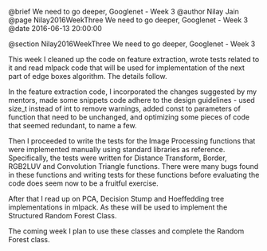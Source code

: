 @brief We need to go deeper, Googlenet - Week 3
@author Nilay Jain
@page Nilay2016WeekThree We need to go deeper, Googlenet - Week 3
@date 2016-06-13 20:00:00

@section Nilay2016WeekThree We need to go deeper, Googlenet - Week 3

This week I cleaned up the code on feature extraction, wrote tests related to it and read mlpack code that will be used for implementation of the next part of edge boxes algorithm. The details follow.

In the feature extraction code, I incorporated the changes suggested by my mentors, made some snippets code adhere to the design guidelines - used size_t instead of int to remove warnings, added const to parameters of function that need to be unchanged, and optimizing some pieces of code that seemed redundant, to name a few.

Then I proceeded to write the tests for the Image Processing functions that were implemented manually using standard libraries as reference. Specifically, the tests were written for Distance Transform, Border, RGB2LUV and Convolution Triangle functions. There were many bugs found in these functions and writing tests for these functions before evaluating the code does seem now to be a fruitful exercise.

After that I read up on PCA, Decision Stump and Hoeffedding tree implementations in mlpack. As these will be used to implement the Structured Random Forest Class.

The coming week I plan to use these classes and complete the Random Forest class.